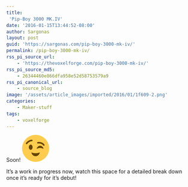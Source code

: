 ```yaml
---
title:
 'Pip-Boy 3000 MK.IV'
date: '2016-01-15T13:44:52-08:00'
author: Sargonas
layout: post
guid: 'https://sargonas.com/pip-boy-3000-mk-iv/'
permalink: /pip-boy-3000-mk-iv/
rss_pi_source_url:
    - 'https://thevoxelforge.com/pip-boy-3000-mk-iv/'
rss_pi_source_md5:
    - 26344460e866dfa958e52d58753579a9
rss_pi_canonical_url:
    - source_blog
image: '/assets/article_images/imported/2016/01/1f609-2.png'
categories:
    - Maker-stuff
tags:
    - voxelforge
---
```


Soon! ![😉](/assets/article_images/imported/2022/02/1f609.png)

It’s a work in progress now, watch this space for a detailed break down once it’s ready for it’s debut!